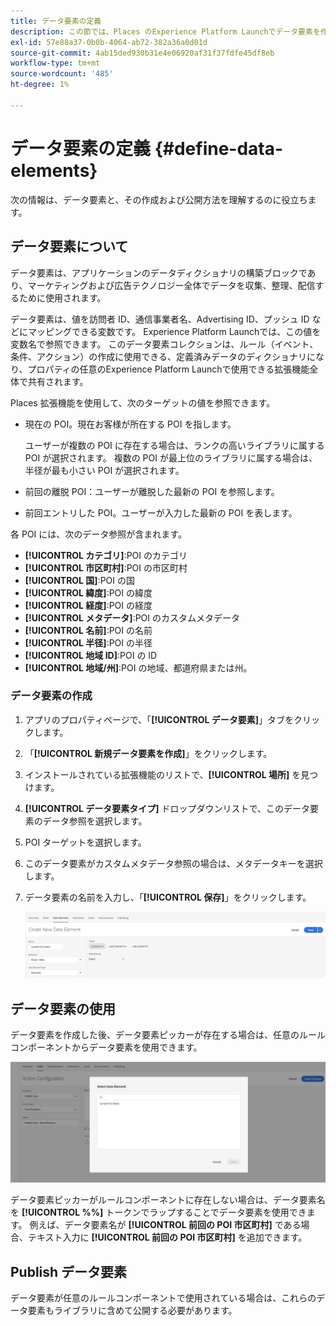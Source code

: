 ```yaml
---
title: データ要素の定義
description: この節では、Places のExperience Platform Launchでデータ要素を作成、使用、公開する方法について説明します。
exl-id: 57e88a37-0b0b-4064-ab72-382a36a0d01d
source-git-commit: 4ab15ded930b31e4e06920af31f37fdfe45df8eb
workflow-type: tm+mt
source-wordcount: '485'
ht-degree: 1%

---
```


# データ要素の定義 {#define-data-elements}

次の情報は、データ要素と、その作成および公開方法を理解するのに役立ちます。

## データ要素について

データ要素は、アプリケーションのデータディクショナリの構築ブロックであり、マーケティングおよび広告テクノロジー全体でデータを収集、整理、配信するために使用されます。

データ要素は、値を訪問者 ID、通信事業者名、Advertising ID、プッシュ ID などにマッピングできる変数です。 Experience Platform Launchでは、この値を変数名で参照できます。 このデータ要素コレクションは、ルール（イベント、条件、アクション）の作成に使用できる、定義済みデータのディクショナリになり、プロパティの任意のExperience Platform Launchで使用できる拡張機能全体で共有されます。

Places 拡張機能を使用して、次のターゲットの値を参照できます。

* 現在の POI。現在お客様が所在する POI を指します。

  ユーザーが複数の POI に存在する場合は、ランクの高いライブラリに属する POI が選択されます。 複数の POI が最上位のライブラリに属する場合は、半径が最も小さい POI が選択されます。
* 前回の離脱 POI：ユーザーが離脱した最新の POI を参照します。
* 前回エントリした POI。ユーザーが入力した最新の POI を表します。

各 POI には、次のデータ参照が含まれます。

* **[!UICONTROL カテゴリ]**:POI のカテゴリ
* **[!UICONTROL 市区町村]**:POI の市区町村
* **[!UICONTROL 国]**:POI の国
* **[!UICONTROL 緯度]**:POI の緯度
* **[!UICONTROL 経度]**:POI の経度
* **[!UICONTROL メタデータ]**:POI のカスタムメタデータ
* **[!UICONTROL 名前]**:POI の名前
* **[!UICONTROL 半径]**:POI の半径
* **[!UICONTROL 地域 ID]**:POI の ID
* **[!UICONTROL 地域/州]**:POI の地域、都道府県または州。

### データ要素の作成

1. アプリのプロパティページで、「**[!UICONTROL データ要素]**」タブをクリックします。

1. 「**[!UICONTROL 新規データ要素を作成]**」をクリックします。

1. インストールされている拡張機能のリストで、**[!UICONTROL 場所]** を見つけます。

1. **[!UICONTROL データ要素タイプ]** ドロップダウンリストで、このデータ要素のデータ参照を選択します。

1. POI ターゲットを選択します。

1. このデータ要素がカスタムメタデータ参照の場合は、メタデータキーを選択します。

1. データ要素の名前を入力し、「**[!UICONTROL 保存]**」をクリックします。

   ![&#x200B; データ要素の作成 &#x200B;](/help/assets/create-de-7-v3.png)


## データ要素の使用

データ要素を作成した後、データ要素ピッカーが存在する場合は、任意のルールコンポーネントからデータ要素を使用できます。

![&#x200B; データ要素の使用 &#x200B;](/help/assets/use-de-v2.png)

データ要素ピッカーがルールコンポーネントに存在しない場合は、データ要素名を **[!UICONTROL %%]** トークンでラップすることでデータ要素を使用できます。
例えば、データ要素名が **[!UICONTROL 前回の POI 市区町村]** である場合、テキスト入力に **[!UICONTROL 前回の POI 市区町村]** を追加できます。


## Publish データ要素

データ要素が任意のルールコンポーネントで使用されている場合は、これらのデータ要素もライブラリに含めて公開する必要があります。
